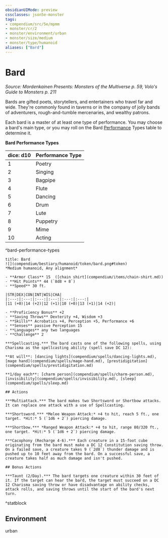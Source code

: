 ```yaml
---
obsidianUIMode: preview
cssclasses: json5e-monster
tags:
- compendium/src/5e/mpmm
- monster/cr/2
- monster/environment/urban
- monster/size/medium
- monster/type/humanoid
aliases: ["Bard"]
---
```

# Bard
*Source: Mordenkainen Presents: Monsters of the Multiverse p. 59, Volo's Guide to Monsters p. 211*  

Bards are gifted poets, storytellers, and entertainers who travel far and wide. They're commonly found in taverns or in the company of jolly bands of adventurers, rough-and-tumble mercenaries, and wealthy patrons.

Each bard is a master of at least one type of performance. You may choose a bard's main type, or you may roll on the Bard [Performance](rules/skills.md#Performance) Types table to determine it.

**Bard Performance Types**

| dice: d10 | Performance Type |
|-----------|------------------|
| 1 | Poetry |
| 2 | Singing |
| 3 | Bagpipe |
| 4 | Flute |
| 5 | Dancing |
| 6 | Drum |
| 7 | Lute |
| 8 | Puppetry |
| 9 | Mime |
| 10 | Acting |
^bard-performance-types

```ad-statblock
title: Bard
![](compendium/bestiary/humanoid/token/bard.png#token)
*Medium humanoid, Any alignment*

- **Armor Class** 15  ([chain shirt](compendium/items/chain-shirt.md))
- **Hit Points** 44 (`8d8 + 8`)
- **Speed** 30 ft.

|STR|DEX|CON|INT|WIS|CHA|
|:---:|:---:|:---:|:---:|:---:|:---:|
|11 (+0)|14 (+2)|12 (+1)|10 (+0)|13 (+1)|14 (+2)|

- **Proficiency Bonus** +2
- **Saving Throws** Dexterity +4, Wisdom +3
- **Skills** Acrobatics +4, Perception +5, Performance +6
- **Senses** passive Perception 15
- **Languages** any two languages
- **Challenge** 2

***Spellcasting.*** The bard casts one of the following spells, using Charisma as the spellcasting ability (spell save DC 12):

**At will**: [dancing lights](compendium/spells/dancing-lights.md), [mage hand](compendium/spells/mage-hand.md), [prestidigitation](compendium/spells/prestidigitation.md)

**1/day each**: [charm person](compendium/spells/charm-person.md), [invisibility](compendium/spells/invisibility.md), [sleep](compendium/spells/sleep.md)

## Actions

***Multiattack.*** The bard makes two Shortsword or Shortbow attacks. It can replace one attack with a use of Spellcasting.

***Shortsword.*** *Melee Weapon Attack:* +4 to hit, reach 5 ft., one target. *Hit:* 5 (`1d6 + 2`) piercing damage.

***Shortbow.*** *Ranged Weapon Attack:* +4 to hit, range 80/320 ft., one target. *Hit:* 5 (`1d6 + 2`) piercing damage.

***Cacophony (Recharge 4-6).*** Each creature in a 15-foot cube originating from the bard must make a DC 12 Constitution saving throw. On a failed save, a creature takes 9 (`2d8`) thunder damage and is pushed up to 10 feet away from the bard. On a successful save, a creature takes half as much damage and isn't pushed.

## Bonus Actions

***Taunt (2/Day).*** The bard targets one creature within 30 feet of it. If the target can hear the bard, the target must succeed on a DC 12 Charisma saving throw or have disadvantage on ability checks, attack rolls, and saving throws until the start of the bard's next turn.
```
^statblock

## Environment

urban